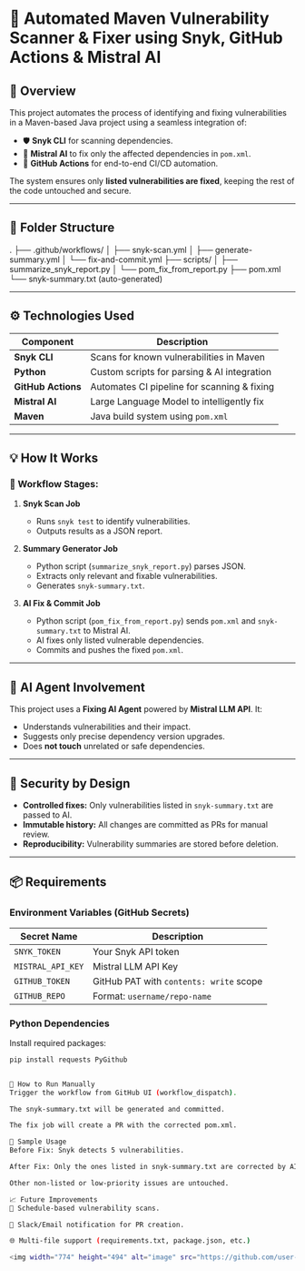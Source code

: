 # 🔐 Automated Maven Vulnerability Scanner & Fixer using Snyk, GitHub Actions & Mistral AI

## 📌 Overview

This project automates the process of identifying and fixing vulnerabilities in a Maven-based Java project using a seamless integration of:

- 🛡️ **Snyk CLI** for scanning dependencies.
- 🤖 **Mistral AI** to fix only the affected dependencies in `pom.xml`.
- 🔁 **GitHub Actions** for end-to-end CI/CD automation.

The system ensures only **listed vulnerabilities are fixed**, keeping the rest of the code untouched and secure.

---

## 📂 Folder Structure

.
├── .github/workflows/
│ ├── snyk-scan.yml
│ ├── generate-summary.yml
│ └── fix-and-commit.yml
├── scripts/
│ ├── summarize_snyk_report.py
│ └── pom_fix_from_report.py
├── pom.xml
└── snyk-summary.txt (auto-generated)



---

## ⚙️ Technologies Used

| Component          | Description                                 |
|--------------------|---------------------------------------------|
| **Snyk CLI**       | Scans for known vulnerabilities in Maven    |
| **Python**         | Custom scripts for parsing & AI integration |
| **GitHub Actions** | Automates CI pipeline for scanning & fixing |
| **Mistral AI**     | Large Language Model to intelligently fix   |
| **Maven**          | Java build system using `pom.xml`           |

---

## 💡 How It Works

### 🔁 Workflow Stages:

1. **Snyk Scan Job**
   - Runs `snyk test` to identify vulnerabilities.
   - Outputs results as a JSON report.

2. **Summary Generator Job**
   - Python script (`summarize_snyk_report.py`) parses JSON.
   - Extracts only relevant and fixable vulnerabilities.
   - Generates `snyk-summary.txt`.

3. **AI Fix & Commit Job**
   - Python script (`pom_fix_from_report.py`) sends `pom.xml` and `snyk-summary.txt` to Mistral AI.
   - AI fixes only listed vulnerable dependencies.
   - Commits and pushes the fixed `pom.xml`.

---

## 🧠 AI Agent Involvement

This project uses a **Fixing AI Agent** powered by **Mistral LLM API**. It:

- Understands vulnerabilities and their impact.
- Suggests only precise dependency version upgrades.
- Does **not touch** unrelated or safe dependencies.

---

## 🔐 Security by Design

- **Controlled fixes:** Only vulnerabilities listed in `snyk-summary.txt` are passed to AI.
- **Immutable history:** All changes are committed as PRs for manual review.
- **Reproducibility:** Vulnerability summaries are stored before deletion.

---

## 📦 Requirements

### Environment Variables (GitHub Secrets)

| Secret Name       | Description                              |
|-------------------|------------------------------------------|
| `SNYK_TOKEN`       | Your Snyk API token                      |
| `MISTRAL_API_KEY`  | Mistral LLM API Key                      |
| `GITHUB_TOKEN`     | GitHub PAT with `contents: write` scope |
| `GITHUB_REPO`      | Format: `username/repo-name`             |

### Python Dependencies

Install required packages:
```bash
pip install requests PyGithub


🚀 How to Run Manually
Trigger the workflow from GitHub UI (workflow_dispatch).

The snyk-summary.txt will be generated and committed.

The fix job will create a PR with the corrected pom.xml.

🧪 Sample Usage
Before Fix: Snyk detects 5 vulnerabilities.

After Fix: Only the ones listed in snyk-summary.txt are corrected by AI.

Other non-listed or low-priority issues are untouched.

📈 Future Improvements
🔁 Schedule-based vulnerability scans.

📩 Slack/Email notification for PR creation.

🌐 Multi-file support (requirements.txt, package.json, etc.)

<img width="774" height="494" alt="image" src="https://github.com/user-attachments/assets/9bcbfff1-efbe-4bca-b5f6-72fff8fb533f" />





